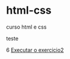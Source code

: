 # html-css
 curso html e css

teste

6 <a href='https://fabriciosfalchet.github.io/html-css/ex/ex2/index'>Executar o exercicio2</a>